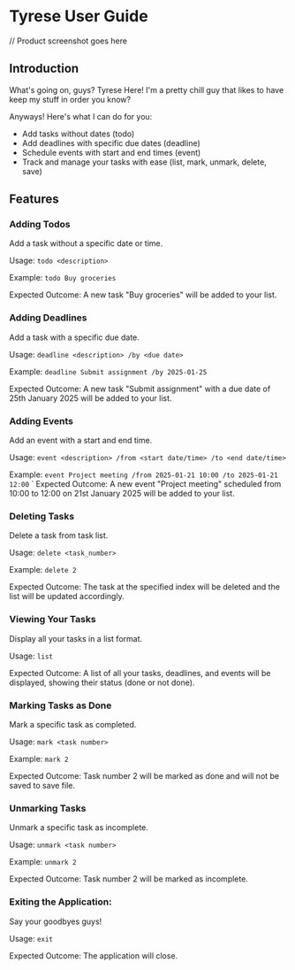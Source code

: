 # Tyrese User Guide
// Product screenshot goes here

## Introduction
What's going on, guys? Tyrese Here!
I'm a pretty chill guy that likes to have keep my stuff in order you know?

Anyways! Here's what I can do for you:
- Add tasks without dates (todo)
- Add deadlines with specific due dates (deadline)
- Schedule events with start and end times (event)
- Track and manage your tasks with ease (list, mark, unmark, delete, save)

## Features

### Adding Todos
Add a task without a specific date or time.

Usage:
`todo <description>`

Example:
`todo Buy groceries`

Expected Outcome:
A new task "Buy groceries" will be added to your list.

### Adding Deadlines
Add a task with a specific due date.

Usage:
`deadline <description> /by <due date>`

Example:
`deadline Submit assignment /by 2025-01-25`

Expected Outcome:
A new task "Submit assignment" with a due date of 25th January 2025 will be added to your list.

### Adding Events
Add an event with a start and end time.

Usage:
`event <description> /from <start date/time> /to <end date/time>`

Example:
`event Project meeting /from 2025-01-21 10:00 /to 2025-01-21 12:00`
`
Expected Outcome:
A new event "Project meeting" scheduled from 10:00 to 12:00 on 21st January 2025 will be added to your list.

### Deleting Tasks
Delete a task from task list.

Usage:
`delete <task_number>`

Example:
`delete 2`

Expected Outcome:
The task at the specified index will be deleted and the list will be updated accordingly.

### Viewing Your Tasks
Display all your tasks in a list format.

Usage:
`list`

Expected Outcome:
A list of all your tasks, deadlines, and events will be displayed, showing their status (done or not done).

### Marking Tasks as Done
Mark a specific task as completed.

Usage:
`mark <task number>`

Example:
`mark 2`

Expected Outcome:
Task number 2 will be marked as done and will not be saved to save file.

### Unmarking Tasks
Unmark a specific task as incomplete.

Usage:
`unmark <task number>`

Example:
`unmark 2`

Expected Outcome:
Task number 2 will be marked as incomplete.

### Exiting the Application:
Say your goodbyes guys!

Usage:
`exit`

Expected Outcome:
The application will close.